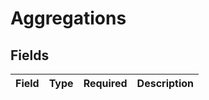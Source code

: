 # Aggregations


## Fields

| Field       | Type        | Required    | Description |
| ----------- | ----------- | ----------- | ----------- |